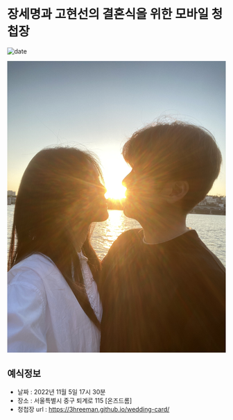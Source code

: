 # 장세명과 고현선의 결혼식을 위한 모바일 청첩장
![date](https://img.shields.io/date/1667669400.svg?style=for-the-badge)

![메인사진](https://github.com/3hreeman/wedding-card/raw/master/docs/images/pic_01.jpg)

## 예식정보

* 날짜 : 2022년 11월 5일 17시 30분
* 장소 : 서울특별시 중구 퇴계로 115 [온즈드롬]
* 청첩장 url : https://3hreeman.github.io/wedding-card/
